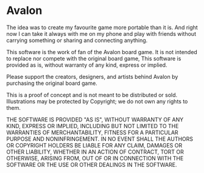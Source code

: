 # Avalon

The idea was to create my favourite game more portable than it is. And right now I can take it always with me on my phone and play with friends without carrying something or sharing and connecting anything.




This software is the work of fan of the Avalon board game. It is not intended to replace nor compete with the original board game,
This software is provided as is, without warranty of any kind, express or implied.

Please support the creators, designers, and artists behind Avalon by purchasing the original board game.

This is a proof of concept and is not meant to be distributed or sold. Illustrations may be protected by Copyright; we do not own any rights to them. 






THE SOFTWARE IS PROVIDED "AS IS", WITHOUT WARRANTY OF ANY KIND, EXPRESS OR
IMPLIED, INCLUDING BUT NOT LIMITED TO THE WARRANTIES OF MERCHANTABILITY,
FITNESS FOR A PARTICULAR PURPOSE AND NONINFRINGEMENT. IN NO EVENT SHALL THE
AUTHORS OR COPYRIGHT HOLDERS BE LIABLE FOR ANY CLAIM, DAMAGES OR OTHER
LIABILITY, WHETHER IN AN ACTION OF CONTRACT, TORT OR OTHERWISE, ARISING FROM,
OUT OF OR IN CONNECTION WITH THE SOFTWARE OR THE USE OR OTHER DEALINGS IN THE
SOFTWARE.
